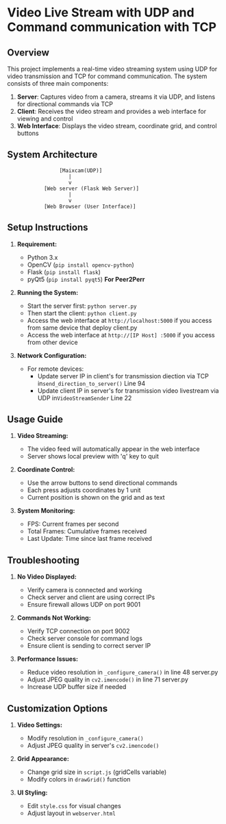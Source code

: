 # Video Live Stream with UDP and Command communication with TCP

## Overview

This project implements a real-time video streaming system using UDP for video transmission and TCP for command communication. The system consists of three main components:

1. **Server**: Captures video from a camera, streams it via UDP, and listens for directional commands via TCP
2. **Client**: Receives the video stream and provides a web interface for viewing and control
3. **Web Interface**: Displays the video stream, coordinate grid, and control buttons

## System Architecture

```
                 [Maixcam(UDP)]
                    |
                    v
            [Web server (Flask Web Server)]
                    |
                    v
            [Web Browser (User Interface)]
```

## Setup Instructions

1. **Requirement:**
   - Python 3.x
   - OpenCV (`pip install opencv-python`)
   - Flask (`pip install flask`)
   - pyQt5 (`pip install pyqt5`) **For Peer2Perr**

2. **Running the System:**
   - Start the server first: `python server.py`
   - Then start the client: `python client.py`
   - Access the web interface at `http://localhost:5000` if you access from same device that deploy client.py
   - Access the web interface at `http://[IP Host] :5000` if you access from other device

3. **Network Configuration:**
   - For remote devices:
     - Update server IP in client's for transmission diection via TCP in`send_direction_to_server()` Line 94
     - Update client IP in server's for transmission video livestream via UDP in`VideoStreamSender` Line 22

## Usage Guide

1. **Video Streaming:**
   - The video feed will automatically appear in the web interface
   - Server shows local preview with 'q' key to quit

2. **Coordinate Control:**
   - Use the arrow buttons to send directional commands
   - Each press adjusts coordinates by 1 unit
   - Current position is shown on the grid and as text

3. **System Monitoring:**
   - FPS: Current frames per second
   - Total Frames: Cumulative frames received
   - Last Update: Time since last frame received

## Troubleshooting

1. **No Video Displayed:**
   - Verify camera is connected and working
   - Check server and client are using correct IPs
   - Ensure firewall allows UDP on port 9001

2. **Commands Not Working:**
   - Verify TCP connection on port 9002
   - Check server console for command logs
   - Ensure client is sending to correct server IP

3. **Performance Issues:**
   - Reduce video resolution in `_configure_camera()` in line 48 server.py
   - Adjust JPEG quality in `cv2.imencode()` in line 71 server.py
   - Increase UDP buffer size if needed

## Customization Options

1. **Video Settings:**
   - Modify resolution in `_configure_camera()`
   - Adjust JPEG quality in server's `cv2.imencode()`

2. **Grid Appearance:**
   - Change grid size in `script.js` (gridCells variable)
   - Modify colors in `drawGrid()` function

3. **UI Styling:**
   - Edit `style.css` for visual changes
   - Adjust layout in `webserver.html`
